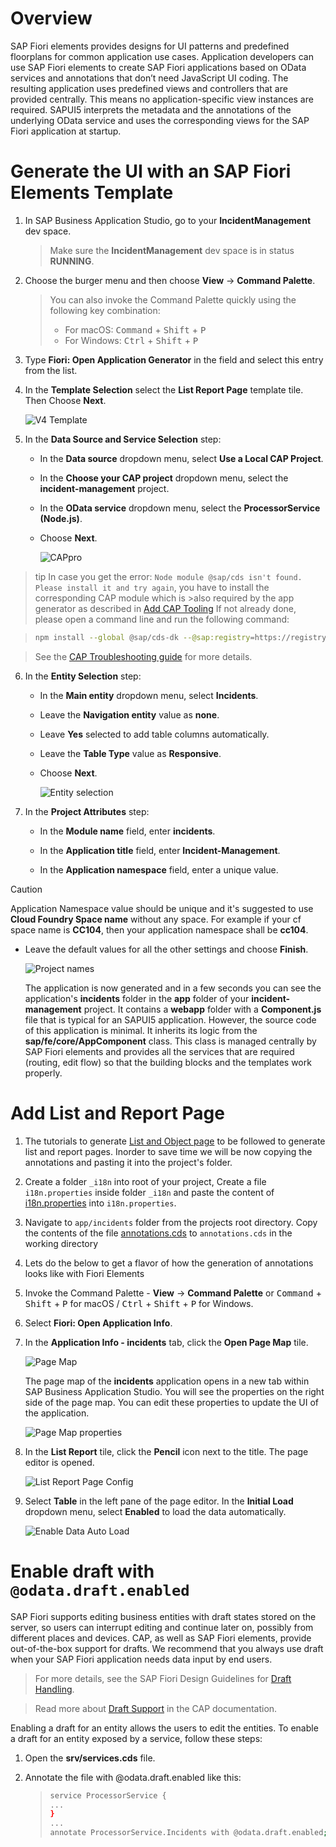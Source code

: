 
# Overview

SAP Fiori elements provides designs for UI patterns and predefined floorplans for common application use cases. Application developers can use SAP Fiori elements to create SAP Fiori applications based on OData services and annotations that don’t need JavaScript UI coding. The resulting application uses predefined views and controllers that are provided centrally. This means no application-specific view instances are required. SAPUI5 interprets the metadata and the annotations of the underlying OData service and uses the corresponding views for the SAP Fiori application at startup.

# Generate the UI with an SAP Fiori Elements Template

1. In SAP Business Application Studio, go to your **IncidentManagement** dev space.

    > Make sure the **IncidentManagement** dev space is in status **RUNNING**.

2. Choose the burger menu and then choose **View** &rarr; **Command Palette**.

    > You can also invoke the Command Palette quickly using the following key combination:
    >
    > - For macOS: <kbd>Command</kbd> + <kbd>Shift</kbd> + <kbd>P</kbd>
    > - For Windows: <kbd>Ctrl</kbd> + <kbd>Shift</kbd> + <kbd>P</kbd>

3. Type **Fiori: Open Application Generator** in the field and select this entry from the list.

4. In the **Template Selection** select the **List Report Page** template tile. Then Choose **Next**.

    <!-- border; size:540px -->
    ![V4 Template](./images/vscv4template.png)

<div class="impl node">

5. In the **Data Source and Service Selection** step:

    - In the **Data source** dropdown menu, select **Use a Local CAP Project**.

    - In the **Choose your CAP project** dropdown menu, select the **incident-management** project.

    - In the **OData service** dropdown menu, select the **ProcessorService (Node.js)**.
    
    - Choose **Next**.

        <!-- border; size:540px --> 
        ![CAPpro](./images/datasourceselection.png)

</div>

   > tip
   >In case you get the error: `Node module @sap/cds isn't found. Please install it and try again`, you have to install the corresponding CAP module which is >also required   by the app generator as described in [Add CAP Tooling](https://cap.cloud.sap/docs/tools/#command-line-interface-cli)
   > If not already done, please open a command line and run the following command:

   > ```bash
   > npm install --global @sap/cds-dk --@sap:registry=https://registry.npmjs.org/
   > ```

   >See the [CAP Troubleshooting guide](https://cap.cloud.sap/docs/advanced/troubleshooting#npm-installation) for more details.


6. In the **Entity Selection** step:

    - In the **Main entity** dropdown menu, select **Incidents**.
    - Leave the **Navigation entity** value as **none**.
    - Leave  **Yes** selected to add table columns automatically.
    - Leave the **Table Type** value as **Responsive**.   
    - Choose **Next**.

        <!-- border; size:540px --> 
        ![Entity selection](./images/entityselection.png)

7. In the **Project Attributes** step:

   - In the **Module name** field, enter **incidents**.

    - In the **Application title** field, enter **Incident-Management**.

    - In the **Application namespace** field, enter a unique value.
> [!CAUTION]
> Application Namespace value should be unique and it's suggested to use **Cloud Foundry Space name** without any space. For example if your cf space name is **CC104**, then your application namespace shall be **cc104**. 

- Leave the default values for all the other settings and choose **Finish**.

  <!-- border; size:540px --> 
  ![Project names](./images/vscrfeapp.png)

    The application is now generated and in a few seconds you can see the application's **incidents** folder in the **app** folder of your **incident-management** project. It contains a **webapp** folder with a **Component.js** file that is typical for an SAPUI5 application. However, the source code of this application is minimal. It inherits its logic from the **sap/fe/core/AppComponent** class. This class is managed centrally by SAP Fiori elements and provides all the services that are required (routing, edit flow) so that the building blocks and the templates work properly.


# Add List and Report Page

1. The tutorials to generate [List and Object page](https://developers.sap.com/tutorials/add-fiori-elements-uis.html#f9446c7a-810d-4c8f-a00b-b146386dd8bd) to be followed to generate list and report pages. Inorder to save time we will be now copying the annotations and pasting it into the project's folder.

2. Create a folder `_i18n` into root of your project, Create a file `i18n.properties` inside folder `_i18n` and paste the content of [i18n.properties](./files/_i18n/i18n.properties) into `i18n.properties`. 

3. Navigate to `app/incidents` folder from the projects root directory.
    Copy the contents of the file [annotations.cds](./files/annotations.cds) to `annotations.cds` in the working directory

4. Lets do the below to get a flavor of how the generation of annotations looks like with Fiori Elements

5. Invoke the Command Palette - **View** &rarr; **Command Palette** or <kbd>Command</kbd> + <kbd>Shift</kbd> + <kbd>P</kbd> for macOS / <kbd>Ctrl</kbd> + <kbd>Shift</kbd> + <kbd>P</kbd> for Windows. 

6. Select **Fiori: Open Application Info**.

7. In the **Application Info - incidents** tab, click the **Open Page Map** tile. 

    <!-- border; size:540px --> 
    ![Page Map](./images/PageMap.png)

    The page map of the **incidents** application opens in a new tab within SAP Business Application Studio. You will see the properties on the right side of the page map. You can edit these properties to update the UI of the application.

    <!-- border; size:540px --> 
    ![Page Map properties](./images/PageMap-properties.png)

8. In the **List Report** tile, click the **Pencil** icon next to the title. The page editor is opened.

    <!-- border; size:540px --> 
    ![List Report Page Config](./images/ls3.png)

9. Select **Table** in the left pane of the page editor. In the **Initial Load** dropdown menu, select **Enabled** to load the data automatically.

    <!-- border; size:540px --> 
    ![Enable Data Auto Load](./images/ls8.png)


# Enable draft with `@odata.draft.enabled`

SAP Fiori supports editing business entities with draft states stored on the server, so users can interrupt editing and continue later on, possibly from different places and devices. CAP, as well as SAP Fiori elements, provide out-of-the-box support for drafts. We recommend that you always use draft when your SAP Fiori application needs data input by end users.

   >For more details, see the SAP Fiori Design Guidelines for [Draft Handling](https://experience.sap.com/fiori-design-web/draft-handling/).

   >Read more about [Draft Support](https://cap.cloud.sap/docs/advanced/fiori#draft-support) in the CAP documentation.

Enabling a draft for an entity allows the users to edit the entities. To enable a draft for an entity exposed by a service, follow these steps:

1. Open the **srv/services.cds** file.

2. Annotate the file with @odata.draft.enabled like this:

    > ```bash
    > service ProcessorService { 
    >...
    >}
    >...
    >annotate ProcessorService.Incidents with @odata.draft.enabled;
    > ```
    

